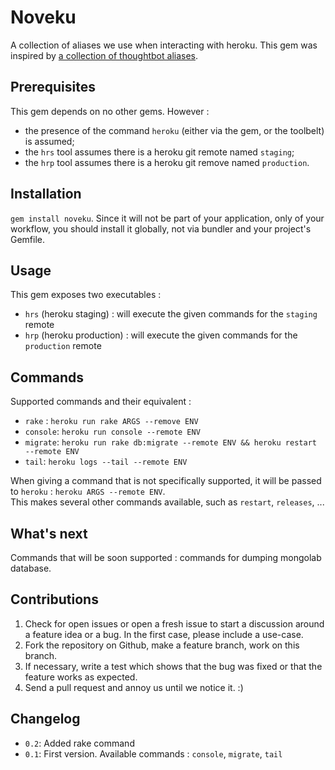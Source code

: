 # Noveku

A collection of aliases we use when interacting with heroku.
This gem was inspired by [a collection of thoughtbot aliases](https://github.com/thoughtbot/dotfiles/commit/86494030441e88ef9c2e2ceaa00a4da82023e445).

## Prerequisites

This gem depends on no other gems. However :

* the presence of the command `heroku` (either via the gem, or the toolbelt) is assumed;
* the `hrs` tool assumes there is a heroku git remote named `staging`;
* the `hrp` tool assumes there is a heroku git remove named `production`.

## Installation

`gem install noveku`. Since it will not be part of your application, only of your workflow,
you should install it globally, not via bundler and your project's Gemfile.

## Usage

This gem exposes two executables : 

* `hrs` (heroku staging) : will execute the given commands for the `staging` remote
* `hrp` (heroku production) : will execute the given commands for the `production` remote

## Commands

Supported commands and their equivalent : 

* `rake` : `heroku run rake ARGS --remove ENV`
* `console`: `heroku run console --remote ENV`
* `migrate`: `heroku run rake db:migrate --remote ENV && heroku restart --remote ENV`
* `tail`: `heroku logs --tail --remote ENV`

When giving a command that is not specifically supported, it will be passed to `heroku` : `heroku ARGS --remote ENV`.  
This makes several other commands available, such as `restart`, `releases`, ...

## What's next

Commands that will be soon supported : commands for dumping mongolab database.

## Contributions

1. Check for open issues or open a fresh issue to start a discussion around a feature idea or a bug. In the first case, please include a use-case.
2. Fork the repository on Github, make a feature branch, work on this branch.
3. If necessary, write a test which shows that the bug was fixed or that the feature works as expected.
4. Send a pull request and annoy us until we notice it. :)

## Changelog

* `0.2`: Added rake command
* `0.1`: First version. Available commands : `console`, `migrate`, `tail`
